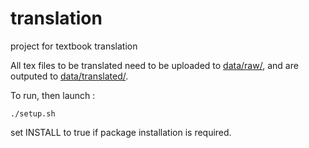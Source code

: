 # translation
project for textbook translation

All tex files to be translated need to be uploaded to [data/raw/](data/raw/), and are outputed to [data/translated/](data/translated/).

To run, then launch :
```
./setup.sh
```
set INSTALL to true if package installation is required.